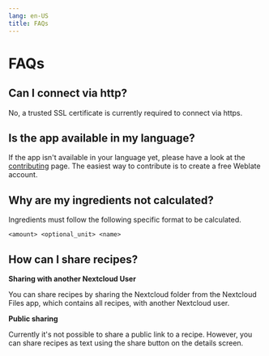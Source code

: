 ```yaml
---
lang: en-US
title: FAQs
---
```


# FAQs

## Can I connect via http?

No, a trusted SSL certificate is currently required to connect via https.

## Is the app available in my language?

If the app isn't available in your language yet, please have a look at the [contributing](./contributing#translations) page.
The easiest way to contribute is to create a free Weblate account.

## Why are my ingredients not calculated?

Ingredients must follow the following specific format to be calculated.

`<amount> <optional_unit> <name>`

## How can I share recipes?

**Sharing with another Nextcloud User**

You can share recipes by sharing the Nextcloud folder from the Nextcloud Files app, which contains all recipes, with another Nextcloud user.

**Public sharing**

Currently it's not possible to share a public link to a recipe.
However, you can share recipes as text using the share button on the details screen.
